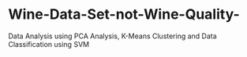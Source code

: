 # Wine-Data-Set-not-Wine-Quality-
Data Analysis using PCA Analysis, K-Means Clustering and Data Classification using SVM 
